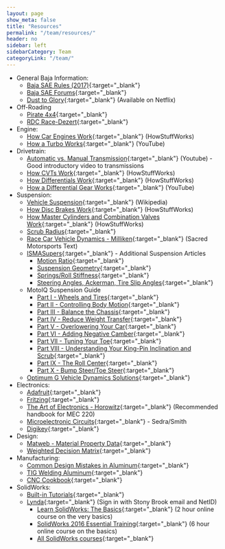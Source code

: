 ```yaml
---
layout: page
show_meta: false
title: "Resources"
permalink: "/team/resources/"
header: no
sidebar: left
sidebarCategory: Team
categoryLink: "/team/"
---
```


- General Baja Information:  
  - [Baja SAE Rules (2017)](http://students.sae.org/cds/bajasae/rules/){:target="_blank"}
  - [Baja SAE Forums](http://forums.bajasae.net/forum/){:target="_blank"}  
  - [Dust to Glory](http://www.netflix.com/search/dust%2520to%2520glory){:target="_blank"} (Available on Netflix)  
- Off-Roading
  - [Pirate 4x4](http://www.pirate4x4.com/forum/){:target="_blank"}
  - [RDC Race-Dezert](http://www.race-dezert.com/home/){:target="_blank"}
- Engine:
  - [How Car Engines Work](http://auto.howstuffworks.com/engine.htm){:target="_blank"} (HowStuffWorks)
  - [How a Turbo Works](https://www.youtube.com/watch?v=rLDgQg6bq7o){:target="_blank"} (YouTube)
- Drivetrain:
  - [Automatic vs. Manual Transmission](https://www.youtube.com/watch?v=auQgOtveQi0){:target="_blank"} (Youtube) - Good introductory video to transmissions
  - [How CVTs Work](http://auto.howstuffworks.com/cvt.htm){:target="_blank"} (HowStuffWorks)
  - [How Differentials Work](http://auto.howstuffworks.com/differential.htm){:target="_blank"} (HowStuffWorks)
  - [How a Differential Gear Works](https://www.youtube.com/watch?v=K4JhruinbWc){:target="_blank"} (YouTube)
- Suspension:
  - [Vehicle Suspension](https://en.wikipedia.org/wiki/Suspension_(vehicle)){:target="_blank"} (Wikipedia)
  - [How Disc Brakes Work](http://auto.howstuffworks.com/auto-parts/brakes/brake-types/disc-brake.htm){:target="_blank"} (HowStuffWorks)
  - [How Master Cylinders and Combination Valves Work](http://auto.howstuffworks.com/auto-parts/brakes/brake-types/master-brake1.htm){:target="_blank"} (HowStuffWorks)
  - [Scrub Radius](http://www.hrsprings.com/technical/scrub_radius){:target="_blank"}
  - [Race Car Vehicle Dynamics - Milliken](http://www.amazon.com/Race-Vehicle-Dynamics-R146-Publisher/dp/B004XEA3E2/){:target="_blank"} (Sacred Motorsports Text)
  - [ISMASupers](http://www.ismasupers.com/index.php/tech-talk-archive){:target="_blank"} - Additional Suspension Articles
    - [Motion Ratio](http://ismasupers.com/downloads/tech-talk/Tech-01%20Motion%20ratios-4.pdf){:target="_blank"}
    - [Suspension Geometry](http://ismasupers.com/downloads/tech-talk/Tech-02%20Suspension%20Geometry%20relations%204.pdf){:target="_blank"}
    - [Springs/Roll Stiffness](http://ismasupers.com/downloads/tech-talk/Tech-03%20Springs-Roll%20Stiffness-4.pdf){:target="_blank"}
    - [Steering Angles, Ackerman, Tire Slip Angles](http://ismasupers.com/downloads/tech-talk/tech-04understandingsteering-4.pdf){:target="_blank"}
  - MotoIQ Suspension Guide
    - [Part I - Wheels and Tires](http://www.motoiq.com/MagazineArticles/tabid/59/articleType/ArticleView/articleId/1424/The-Ultimate-guide-to-Suspension-and-Handling-Part-1-Wheels-and-Tires.aspx){:target="_blank"}
    - [Part II - Controlling Body Motion](http://www.motoiq.com/MagazineArticles/ID/1491/categoryId/120/The-Ultimate-guide-to-Suspension-and-Handling-Part-2-Controlling-Body-Motion.aspx){:target="_blank"}
    - [Part III - Balance the Chassis](http://www.motoiq.com/MagazineArticles/ID/1595/categoryId/120/The-Ultimate-Guide-to-Suspension-and-Handling-Part-3-Balance-the-chassis.aspx){:target="_blank"}
    - [Part IV - Reduce Weight Transfer](http://www.motoiq.com/MagazineArticles/ID/1650/categoryId/120/The-Ultimate-Guide-to-Suspension-and-Handling-Part-4-Reduce-weight-transfer.aspx){:target="_blank"}
    - [Part V - Overlowering Your Car](http://www.motoiq.com/MagazineArticles/ID/1712/categoryId/120/The-Ultimate-Handling-Guide-Part-V-The-One-Unforgivable-Sin-Overlowering-Your-Car.aspx){:target="_blank"}
    - [Part VI - Adding Negative Camber](http://www.motoiq.com/MagazineArticles/ID/1781/categoryId/120/The-Ultimate-Guide-to-Suspension-and-Handling-Part-Six-Adding-Negative-Camber.aspx){:target="_blank"}
    - [Part VII - Tuning Your Toe](http://www.motoiq.com/MagazineArticles/ID/1936/categoryId/120/The-Ultimate-Guide-to-Suspension-and-Handling-Part-Seven--Tuning-your-Toe.aspx){:target="_blank"}
    - [Part VIII - Understanding Your King-Pin Inclination and Scrub](http://www.motoiq.com/MagazineArticles/ID/1982/categoryId/120/The-Ultimate-Handling-Guide-Part-8-Understanding-Your-Caster-King-Pin-Inclination-and-Scrub.aspx){:target="_blank"}
    - [Part IX - The Roll Center](http://www.motoiq.com/MagazineArticles/ID/2804/categoryId/120/The-Ultimate-Guide-to-Suspension-and-Handling-Its-All-in-the-Geometry-Part-One-The-Roll-Center.aspx){:target="_blank"}
    - [Part X - Bump Steer/Toe Steer](http://www.motoiq.com/MagazineArticles/ID/3608/categoryId/120/The-Ultimate-Guide-to-Suspension-and-Handling--Bump-SteerToe-Steer.aspx){:target="_blank"}
  - [Optimum G Vehicle Dynamics Solutions](http://www.optimumg.com/technical/){:target="_blank"}
- Electronics:
  - [Adafruit](https://www.adafruit.com/){:target="_blank"}
  - [Fritzing](http://fritzing.org/home/){:target="_blank"}
  - [The Art of Electronics - Horowitz](http://www.amazon.com/Art-Electronics-Paul-Horowitz/dp/0521809266/){:target="_blank"} (Recommended handbook for MEC 220)
  - [Microelectronic Circuits](http://www.amazon.com/Microelectronic-Circuits-Electrical-Computer-Engineering/dp/0195323033/){:target="_blank"} - Sedra/Smith
  - [Digikey](http://www.digikey.com/){:target="_blank"}
- Design:
  - [Matweb - Material Property Data](http://matweb.com/){:target="_blank"}
  - [Weighted Decision Matrix](http://deseng.ryerson.ca/dokuwiki/design:weighted_decision_matrix){:target="_blank"}
- Manufacturing:
  - [Common Design Mistakes in Aluminum](http://www.lincolnelectric.com/en-us/support/welding-how-to/Pages/aluminum-design-mistakes-detail.aspx){:target="_blank"}
  - [TIG Welding Aluminum](http://www.lincolnelectric.com/en-us/support/welding-how-to/Pages/tig-welding-aluminum-detail.aspx){:target="_blank"}
  - [CNC Cookbook](http://www.cnccookbook.com/){:target="_blank"}
- SolidWorks:
  - [Built-in Tutorials](http://blogs.solidworks.com/solidworksblog/2013/05/get-more-with-solidworks-tutorials.html){:target="_blank"}
  - [Lynda](http://lynda.com){:target="_blank"} (Sign in with Stony Brook email and NetID)
    - [Learn SolidWorks: The Basics](https://www.lynda.com/SOLIDWORKS-tutorials/Learn-SOLIDWORKS-Basics/443026-2.html){:target="_blank"} (2 hour online course on the very basics)
    - [SolidWorks 2016 Essential Training](https://www.lynda.com/SOLIDWORKS-tutorials/SOLIDWORKS-2016-Essential-Training/418967-2.html){:target="_blank"} (6 hour online course on the basics)
    - [All SolidWorks courses](https://www.lynda.com/Solidworks-training-tutorials/1157-0.html){:target="_blank"}
